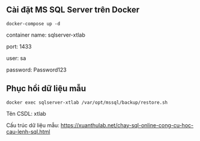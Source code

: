 ## Cài đặt MS SQL Server trên Docker
```
docker-compose up -d
```
container name: sqlserver-xtlab

port: 1433

user: sa

password: Password123

## Phục hồi dữ liệu mẫu
```
docker exec sqlserver-xtlab /var/opt/mssql/backup/restore.sh
```
Tên CSDL: xtlab

Cấu trúc dữ liệu mẫu:
https://xuanthulab.net/chay-sql-online-cong-cu-hoc-cau-lenh-sql.html